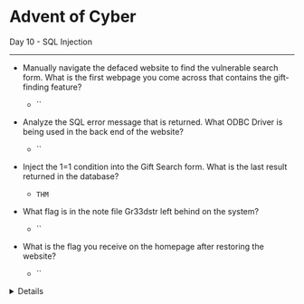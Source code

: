# Advent of Cyber

Day 10 - SQL Injection

----------------------------------

- Manually navigate the defaced website to find the vulnerable search form. What is the first webpage you come across that contains the gift-finding feature?
	- ``

- Analyze the SQL error message that is returned. What ODBC Driver is being used in the back end of the website?
	- ``

- Inject the 1=1 condition into the Gift Search form. What is the last result returned in the database?
	- `THM`

- What flag is in the note file Gr33dstr left behind on the system?
	- ``

- What is the flag you receive on the homepage after restoring the website?
	- ``


<details>
Steps:
</details>